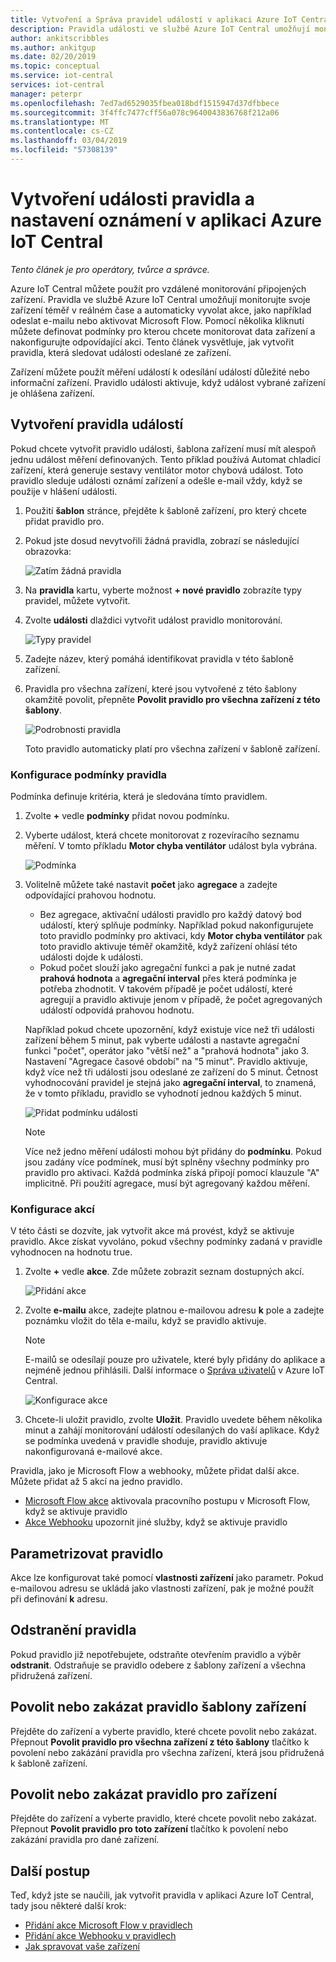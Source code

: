 ```yaml
---
title: Vytvoření a Správa pravidel událostí v aplikaci Azure IoT Central | Dokumentace Microsoftu
description: Pravidla události ve službě Azure IoT Central umožňují monitorujte svoje zařízení téměř v reálném čase a automatickému vyvolávání akce, jako je odeslání e-mailu, když se pravidlo aktivuje.
author: ankitscribbles
ms.author: ankitgup
ms.date: 02/20/2019
ms.topic: conceptual
ms.service: iot-central
services: iot-central
manager: peterpr
ms.openlocfilehash: 7ed7ad6529035fbea018bdf1515947d37dfbbece
ms.sourcegitcommit: 3f4ffc7477cff56a078c9640043836768f212a06
ms.translationtype: MT
ms.contentlocale: cs-CZ
ms.lasthandoff: 03/04/2019
ms.locfileid: "57308139"
---
```

# <a name="create-an-event-rule-and-set-up-notifications-in-your-azure-iot-central-application"></a>Vytvoření události pravidla a nastavení oznámení v aplikaci Azure IoT Central

*Tento článek je pro operátory, tvůrce a správce.*

Azure IoT Central můžete použít pro vzdálené monitorování připojených zařízení. Pravidla ve službě Azure IoT Central umožňují monitorujte svoje zařízení téměř v reálném čase a automaticky vyvolat akce, jako například odeslat e-mailu nebo aktivovat Microsoft Flow. Pomocí několika kliknutí můžete definovat podmínky pro kterou chcete monitorovat data zařízení a nakonfigurujte odpovídající akci. Tento článek vysvětluje, jak vytvořit pravidla, která sledovat události odeslané ze zařízení.

Zařízení můžete použít měření událostí k odesílání událostí důležité nebo informační zařízení. Pravidlo události aktivuje, když událost vybrané zařízení je ohlášena zařízení.

## <a name="create-an-event-rule"></a>Vytvoření pravidla událostí

Pokud chcete vytvořit pravidlo události, šablona zařízení musí mít alespoň jednu událost měření definovaných. Tento příklad používá Automat chladicí zařízení, která generuje sestavy ventilátor motor chybová událost. Toto pravidlo sleduje události oznámí zařízení a odešle e-mail vždy, když se použije v hlášení události.

1. Použití **šablon** stránce, přejděte k šabloně zařízení, pro který chcete přidat pravidlo pro.

1. Pokud jste dosud nevytvořili žádná pravidla, zobrazí se následující obrazovka:

    ![Zatím žádná pravidla](media/howto-create-event-rules-experimental/Rules_Landing_Page.png)

1. Na **pravidla** kartu, vyberte možnost **+ nové pravidlo** zobrazíte typy pravidel, můžete vytvořit.

1. Zvolte **události** dlaždici vytvořit událost pravidlo monitorování.

    ![Typy pravidel](media/howto-create-event-rules-experimental/Rule_Types.png)

1. Zadejte název, který pomáhá identifikovat pravidla v této šabloně zařízení.

1. Pravidla pro všechna zařízení, které jsou vytvořené z této šablony okamžitě povolit, přepněte **Povolit pravidlo pro všechna zařízení z této šablony**.

    ![Podrobnosti pravidla](media/howto-create-event-rules-experimental/Rule_Detail.png)

    Toto pravidlo automaticky platí pro všechna zařízení v šabloně zařízení.

### <a name="configure-the-rule-conditions"></a>Konfigurace podmínky pravidla

Podmínka definuje kritéria, která je sledována tímto pravidlem.

1. Zvolte **+** vedle **podmínky** přidat novou podmínku.

1. Vyberte událost, která chcete monitorovat z rozevíracího seznamu měření. V tomto příkladu **Motor chyba ventilátor** událost byla vybrána.

   ![Podmínka](media/howto-create-event-rules-experimental/Condition_Filled_Out.png)

1. Volitelně můžete také nastavit **počet** jako **agregace** a zadejte odpovídající prahovou hodnotu.

    - Bez agregace, aktivační události pravidlo pro každý datový bod událostí, který splňuje podmínky. Například pokud nakonfigurujete toto pravidlo podmínky pro aktivaci, kdy **Motor chyba ventilátor** pak toto pravidlo aktivuje téměř okamžitě, když zařízení ohlásí této události dojde k události.
    - Pokud počet slouží jako agregační funkci a pak je nutné zadat **prahová hodnota** a **agregační interval** přes která podmínka je potřeba zhodnotit. V takovém případě je počet událostí, které agregují a pravidlo aktivuje jenom v případě, že počet agregovaných událostí odpovídá prahovou hodnotu.

    Například pokud chcete upozornění, když existuje více než tři události zařízení během 5 minut, pak vyberte události a nastavte agregační funkci "počet", operátor jako "větší než" a "prahová hodnota" jako 3. Nastavení "Agregace časové období" na "5 minut". Pravidlo aktivuje, když více než tři události jsou odeslané ze zařízení do 5 minut. Četnost vyhodnocování pravidel je stejná jako **agregační interval**, to znamená, že v tomto příkladu, pravidlo se vyhodnotí jednou každých 5 minut.

    ![Přidat podmínku události](media/howto-create-event-rules-experimental/Aggregate_Condition_Filled_Out.png)

    >[!NOTE]
    >Více než jedno měření události mohou být přidány do **podmínku**. Pokud jsou zadány více podmínek, musí být splněny všechny podmínky pro pravidlo pro aktivaci. Každá podmínka získá připojí pomocí klauzule "A" implicitně. Při použití agregace, musí být agregovaný každou měření.

### <a name="configure-actions"></a>Konfigurace akcí

V této části se dozvíte, jak vytvořit akce má provést, když se aktivuje pravidlo. Akce získat vyvoláno, pokud všechny podmínky zadaná v pravidle vyhodnocen na hodnotu true.

1. Zvolte **+** vedle **akce**. Zde můžete zobrazit seznam dostupných akcí.

    ![Přidání akce](media/howto-create-event-rules-experimental/Add_Action.png)

1. Zvolte **e-mailu** akce, zadejte platnou e-mailovou adresu **k** pole a zadejte poznámku vložit do těla e-mailu, když se pravidlo aktivuje.

    > [!NOTE]
    > E-mailů se odesílají pouze pro uživatele, které byly přidány do aplikace a nejméně jednou přihlásili. Další informace o [Správa uživatelů](howto-administer-experimental.md?toc=/azure/iot-central-experimental/toc.json&bc=/azure/iot-central-experimental/breadcrumb/toc.json) v Azure IoT Central.

   ![Konfigurace akce](media/howto-create-event-rules-experimental/Configure_Action.png)

1. Chcete-li uložit pravidlo, zvolte **Uložit**. Pravidlo uvedete během několika minut a zahájí monitorování událostí odesílaných do vaší aplikace. Když se podmínka uvedená v pravidle shoduje, pravidlo aktivuje nakonfigurovaná e-mailové akce.

Pravidla, jako je Microsoft Flow a webhooky, můžete přidat další akce. Můžete přidat až 5 akcí na jedno pravidlo.

- [Microsoft Flow akce](howto-add-microsoft-flow-experimental.md?toc=/azure/iot-central-experimental/toc.json&bc=/azure/iot-central-experimental/breadcrumb/toc.json) aktivovala pracovního postupu v Microsoft Flow, když se aktivuje pravidlo 
- [Akce Webhooku](howto-create-webhooks-experimental.md?toc=/azure/iot-central-experimental/toc.json&bc=/azure/iot-central-experimental/breadcrumb/toc.json) upozornit jiné služby, když se aktivuje pravidlo

## <a name="parameterize-the-rule"></a>Parametrizovat pravidlo

Akce lze konfigurovat také pomocí **vlastnosti zařízení** jako parametr. Pokud e-mailovou adresu se ukládá jako vlastnosti zařízení, pak je možné použít při definování **k** adresu.

## <a name="delete-a-rule"></a>Odstranění pravidla

Pokud pravidlo již nepotřebujete, odstraňte otevřením pravidlo a výběr **odstranit**. Odstraňuje se pravidlo odebere z šablony zařízení a všechna přidružená zařízení.

## <a name="enable-or-disable-a-rule-for-a-device-template"></a>Povolit nebo zakázat pravidlo šablony zařízení

Přejděte do zařízení a vyberte pravidlo, které chcete povolit nebo zakázat. Přepnout **Povolit pravidlo pro všechna zařízení z této šablony** tlačítko k povolení nebo zakázání pravidla pro všechna zařízení, která jsou přidružená k šabloně zařízení.

## <a name="enable-or-disable-a-rule-for-a-device"></a>Povolit nebo zakázat pravidlo pro zařízení

Přejděte do zařízení a vyberte pravidlo, které chcete povolit nebo zakázat. Přepnout **Povolit pravidlo pro toto zařízení** tlačítko k povolení nebo zakázání pravidla pro dané zařízení.

## <a name="next-steps"></a>Další postup

Teď, když jste se naučili, jak vytvořit pravidla v aplikaci Azure IoT Central, tady jsou některé další krok:

- [Přidání akce Microsoft Flow v pravidlech](howto-add-microsoft-flow-experimental.md?toc=/azure/iot-central-experimental/toc.json&bc=/azure/iot-central-experimental/breadcrumb/toc.json)
- [Přidání akce Webhooku v pravidlech](howto-create-webhooks-experimental.md?toc=/azure/iot-central-experimental/toc.json&bc=/azure/iot-central-experimental/breadcrumb/toc.json)
- [Jak spravovat vaše zařízení](howto-manage-devices-experimental.md?toc=/azure/iot-central-experimental/toc.json&bc=/azure/iot-central-experimental/breadcrumb/toc.json)
